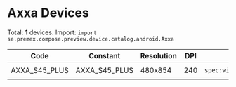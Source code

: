# Axxa Devices

Total: **1** devices. Import: `import se.premex.compose.preview.device.catalog.android.Axxa`

| Code | Constant | Resolution | DPI | Compose Spec | Preview Usage |
|------|----------|------------|-----|-------------|---------------|
| AXXA_S45_PLUS | AXXA_S45_PLUS | 480x854 | 240 | `spec:width=480px,height=854px,dpi=240` | `@Preview(device = Axxa.AXXA_S45_PLUS)` |

<!-- Generated automatically. Do not edit manually. -->
